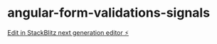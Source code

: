# angular-form-validations-signals

[Edit in StackBlitz next generation editor ⚡️](https://stackblitz.com/~/github.com/acsgunc/angular-form-validations-signals)